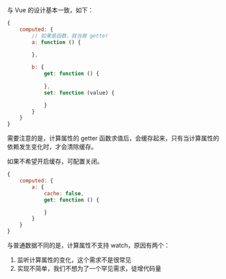 与 Vue 的设计基本一致，如下：

```javascript
{
    computed: {
        // 如果是函数，就当做 getter
        a: function () {
            
        },

        b: {
            get: function () {
                
            },
            set: function (value) {

            }
        }
    }
}
```

需要注意的是，计算属性的 getter 函数求值后，会缓存起来，只有当计算属性的依赖发生变化时，才会清除缓存。

如果不希望开启缓存，可配置关闭。

```javascript
{
    computed: {
        a: {
            cache: false,
            get: function () {

            }
        }
    }
}
```

与普通数据不同的是，计算属性不支持 watch，原因有两个：

1. 监听计算属性的变化，这个需求不是很常见
2. 实现不简单，我们不想为了一个罕见需求，徒增代码量